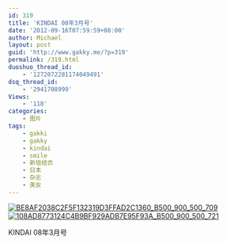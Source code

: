 ```yaml
---
id: 319
title: 'KINDAI 08年3月号'
date: '2012-09-16T07:59:59+08:00'
author: Michael
layout: post
guid: 'http://www.gakky.me/?p=319'
permalink: /319.html
duoshuo_thread_id:
    - '1272072281174049491'
dsq_thread_id:
    - '2941708999'
Views:
    - '118'
categories:
    - 图片
tags:
    - gakki
    - gakky
    - kindai
    - smile
    - 新垣结衣
    - 日本
    - 杂志
    - 美女
---
```


[![BE8AF2038C2F5F132319D3FFAD2C1360_B500_900_500_709](http://www.yui-aragaki.org/wp-content/uploads/img/BE8AF2038C2F5F132319D3FFAD2C1360_B500_900_500_709.jpeg)](http://www.yui-aragaki.org/wp-content/uploads/img/BE8AF2038C2F5F132319D3FFAD2C1360_B1280_1280_700_993.jpeg) [![108AD8773124C4B9BF929ADB7E95F93A_B500_900_500_721](http://www.yui-aragaki.org/wp-content/uploads/img/108AD8773124C4B9BF929ADB7E95F93A_B500_900_500_721.jpeg)](http://www.yui-aragaki.org/wp-content/uploads/img/108AD8773124C4B9BF929ADB7E95F93A_B1280_1280_700_1010.jpeg)

KINDAI 08年3月号